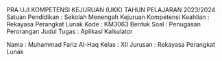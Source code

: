 PRA UJI KOMPETENSI KEJURUAN (UKK) TAHUN PELAJARAN 2023/2024
Satuan Pendidikan	: Sekolah Menengah Kejuruan
Kompetensi Keahlian : Rekayasa Perangkat Lunak
Kode 				: KM3063
Bentuk Soal 		: Penugasan Perorangan
Judul Tugas 		: Aplikasi Kalkulator

Nama 	: Muhammad Fariz Al-Haq
Kelas 	: XII
Jurusan : Rekayasa Perangkat Lunak
